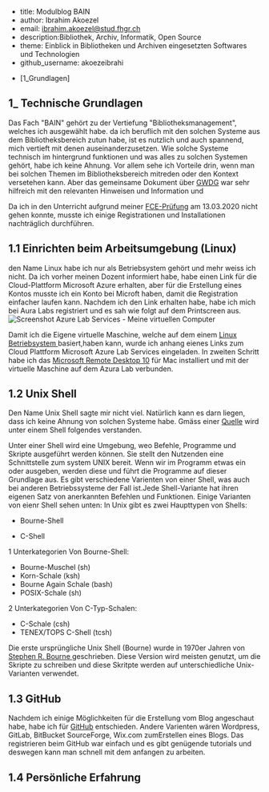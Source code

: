  - title: Modulblog BAIN
 - author: Ibrahim Akoezel
 - email: ibrahim.akoezel@stud.fhgr.ch
 - description:Bibliothek, Archiv, Informatik, Open Source
 - theme: Einblick in Bibliotheken und Archiven eingesetzten Softwares und Technologien
 - github_username: akoezeibrahi

* [1_Grundlagen]

## 1_ Technische Grundlagen

Das Fach "BAIN" gehört zu der Vertiefung "Bibliotheksmanagement", welches ich ausgewählt habe. da ich beruflich mit den solchen Systeme aus dem Bibliotheksbereich zutun habe, ist es nutzlich und auch spannend, mich vertieft mit denen auseinanderzusetzen. Wie solche Systeme technisch im hintergrund funktionen und was alles zu solchen Systemen gehört, habe ich keine Ahnung. Vor allem sehe ich Vorteile drin, wenn man bei solchen Themen im Bibliotheksbereich mitreden oder den Kontext versetehen kann. Aber das gemeinsame Dokument über [GWDG](https://pad.gwdg.de/Zi-mp8FEQXKV22eL6qUUWg?both) war sehr hilfreich mit den relevanten Hinweisen und Information und 

Da ich in den Unterricht aufgrund meiner [FCE-Prüfung](https://cambridge-exams.ch/de/fce-cambridge-english-first) am 13.03.2020 nicht gehen konnte, musste ich einige Registrationen und Installationen nachträglich durchführen.

## 1.1  Einrichten beim Arbeitsumgebung (Linux)

den Name Linux habe ich nur als Betriebsystem gehört und mehr weiss ich nicht. Da ich vorher meinen Dozent informiert habe, habe einen Link für die Cloud-Plattform Microsoft Azure erhalten, aber für die Erstellung eines Kontos musste ich ein Konto bei Microft haben, damit die Registration einfacher laufen kann. Nachdem ich den Link erhalten habe, habe ich mich bei Aura Labs registriert und es sah wie folgt auf dem Printscreen aus.
![Screenshot Azure Lab Services - Meine virtuellen Computer](https://bain.felixlohmeier.de/images/01_azure-vms.png)

Damit ich die Eigene virtuelle Maschine, welche auf dem einem [Linux Betriebsystem ](https://wiki.ubuntu.com/EoanErmine/ReleaseNotes ) basiert,haben kann, wurde ich anhang eienes Links zum Cloud Plattform Microsoft Azure Lab Services eingeladen. In zweiten Schritt habe ich das [Microsoft Remote Desktop 10](https://apps.apple.com/de/app/microsoft-remote-desktop-10/id1295203466) für Mac installiert und mit der virtuelle Maschine auf dem Azura Lab verbunden.

## 1.2 Unix Shell

Den Name Unix Shell sagte mir nicht viel. Natürlich kann es darn liegen, dass ich keine Ahnung von solchen Systeme habe. Gmäss einer [Quelle](https://www.tutorialspoint.com/unix/unix-what-is-shell.htm) wird unter einem Shell folgendes verstanden.

Unter einer Shell wird eine Umgebung, weo Befehle, Programme und Skripte ausgeführt werden können. Sie stellt den Nutzenden eine Schnittstelle zum system UNIX bereit. Wenn wir im Programm etwas ein oder ausgeben, werden diese und führt die Programme
auf dieser Grundlage aus. Es gibt verschiedene Varienten von einer Shell, was auch bei anderen Betriebssysteme der Fall ist.Jede Shell-Variante hat ihren eigenen Satz von anerkannten Befehlen und Funktionen. Einige Varianten von eienr Shell sehen unten:
In Unix gibt es zwei Haupttypen von Shells:

* Bourne-Shell 

* C-Shell 

1 Unterkategorien Von Bourne-Shell:

* Bourne-Muschel (sh)
* Korn-Schale (ksh)
* Bourne Again Schale (bash)
* POSIX-Schale (sh)

2 Unterkategorien Von C-Typ-Schalen:

* C-Schale (csh)
* TENEX/TOPS C-Shell (tcsh)

Die erste ursprüngliche Unix Shell (Bourne) wurde in 1970er Jahren von  [Stephen R. Bourne ](https://de.wikipedia.org/wiki/Stephen_R._Bourne) geschrieben. Diese Version wird meisten genutzt, um die Skripte zu schreiben und diese Skritpte werden auf unterschiedliche Unix-Varianten verwendet.


## 1.3 GitHub

Nachdem ich einige Möglichkeiten für die Erstellung vom Blog angeschaut habe, habe ich für [GitHub](https://github.com) entschieden. Andere Varienten wären Wordpress, GitLab, BitBucket SourceForge, Wix.com zumErstellen eines Blogs. Das registrieren beim GitHub war einfach und es gibt genügende tutorials und deswegen kann man schnell mit dem anfangen zu arbeiten.


## 1.4 Persönliche Erfahrung
